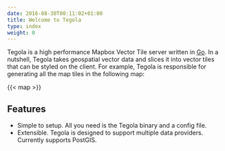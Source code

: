```yaml
---
date: 2016-08-30T00:11:02+01:00
title: Welcome to Tegola
type: index
weight: 0
---
```


Tegola is a high performance Mapbox Vector Tile server written in [Go](https://golang.org). In a nutshell, Tegola takes geospatial vector data and slices it into vector tiles that can be styled on the client. For example, Tegola is responsible for generating all the map tiles in the following map:


{{< map >}}


## Features

- Simple to setup. All you need is the Tegola binary and a config file.
- Extensible. Tegola is designed to support multiple data providers. Currently supports PostGIS.